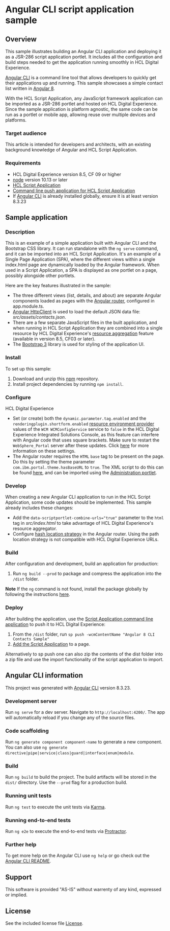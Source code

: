 # Angular CLI script application sample

## Overview

This sample illustrates building an Angular CLI application and deploying it as a JSR-286 script application portlet. It includes all the configuration and build steps needed to get the application running smoothly in HCL Digital Experience.

[Angular CLI](https://cli.angular.io/) is a command line tool that allows developers to quickly get their applications up and running. This sample showcases a simple contact list written in [Angular 8](https://angular.io/).

With the HCL Script Application, any JavaScript framework application can be imported as a JSR-286 portlet and hosted on HCL Digital Experience. Since the sample application is platform agnostic, the same code can be run as a portlet or mobile app, allowing reuse over multiple devices and platforms.

### Target audience

This article is intended for developers and architects, with an existing background knowledge of Angular and HCL Script Application. 

### Requirements

- HCL Digital Experience version 8.5, CF 09 or higher
- [node](https://nodejs.org/en/) version 10.13 or later
- [HCL Script Application](https://help.hcltechsw.com/digital-experience/8.5/script-portlet/ibm_script_portlet.html)
- [Command line push application for HCL Script Application](https://help.hcltechsw.com/digital-experience/8.5/script-portlet/cmd_line_push_ovr.html)
- If [Angular CLI](https://cli.angular.io/) is already installed globally, ensure it is at least version 8.3.23

## Sample application 

### Description

This is an example of a simple application built with Angular CLI and the Bootstrap CSS library. It can run standalone with the `ng serve` command, and it can be imported into an HCL Script Application. It's an example of a Single Page Application (SPA), where the different views within a single index.html page are dynamically loaded by the Angular framework. When used in a Script Application, a SPA is displayed as one portlet on a page, possibly alongside other portlets. 

Here are the key features illustrated in the sample:

* The three different views (list, details, and about) are separate Angular components loaded as pages with the [Angular router](https://angular.io/guide/router), configured in app.module.ts.
* [Angular HttpClient](https://angular.io/guide/http) is used to load the default JSON data file: *src/assets/contacts.json*.
* There are a few separate JavaScript files in the built application, and when running in HCL Script Application they are combined into a single resource by HCL Digital Experience's [resource aggregation](https://help.hcltechsw.com/digital-experience/8.5/dev-theme/themeopt_reso_agg.html) feature (available in version 8.5, CF03 or later).
* The [Bootstrap 3](https://getbootstrap.com/docs/3.3/) library is used for styling of the application UI.

### Install

To set up this sample:

1. Download and unzip this [npm](https://www.npmjs.com/get-npm) repository.
2. Install project dependencies by running `npm install`.

### Configure

HCL Digital Experience
* Set (or create) both the `dynamic.parameter.tag.enabled` and the `renderingplugin.shortform.enabled` [resource environment provider](https://help.hcltechsw.com/digital-experience/8.5/admin-system/adsetcfg.html) values of the `WCM WCMConfigService` service to `false` in the HCL Digital Experience Integrated Solutions Console, as this feature can interfere with Angular code that uses square brackets. Make sure to restart the `WebSphere_Portal` server after these updates. Click [here](https://help.hcltechsw.com/digital-experience/8.5/wcm/wcm_tags_behavior.html) for more information on these settings.
* The Angular router requires the `HTML` `base` tag to be present on the page. Do this by setting the theme parameter `com.ibm.portal.theme.hasBaseURL` to `true`. The XML script to do this can be found [here](https://help.hcltechsw.com/digital-experience/8.5/wcm/prevent_friendly_url_redirects.html), and can be imported using the [Administration portlet](https://help.hcltechsw.com/digital-experience/8.5/admin-system/adxmltsk_portlets_imp.html).

### Develop

When creating a new Angular CLI application to run in the HCL Script Application, some code updates should be implemented. This sample already includes these changes:

* Add the `data-scriptportlet-combine-urls="true"` parameter to the `html` tag in *src/index.html* to take advantage of HCL Digital Experience's resource aggregator.
* Configure [hash location strategy](https://angular.io/guide/router#hashlocationstrategy) in the Angular router. Using the path location strategy is not compatible with HCL Digital Experience URLs.

### Build

After configuration and development, build an application for production:

1. Run `ng build --prod` to package and compress the application into the `/dist` folder.

**Note** If the `ng` command is not found, install the package globally by following the instructions [here](https://github.com/angular/angular-cli#installation).

### Deploy

After building the application, use the [Script Application command line application](https://help.hcltechsw.com/digital-experience/8.5/script-portlet/cmd_line_push_cmd.html) to push it to HCL Digital Experience:

1. From the `/dist` folder, run `sp push -wcmContentName "Angular 8 CLI Contacts Sample"`
2. [Add the Script Application](https://help.hcltechsw.com/digital-experience/8.5/script-portlet/drop_app_toolbar.html) to a page.

Alternatively to sp push one can also zip the contents of the dist folder into a zip file and use the import functionality of the script application to import.

## Angular CLI information

This project was generated with [Angular CLI](https://github.com/angular/angular-cli) version 8.3.23.

### Development server

Run `ng serve` for a dev server. Navigate to `http://localhost:4200/`. The app will automatically reload if you change any of the source files.

### Code scaffolding

Run `ng generate component component-name` to generate a new component. You can also use `ng generate directive|pipe|service|class|guard|interface|enum|module`.

### Build

Run `ng build` to build the project. The build artifacts will be stored in the `dist/` directory. Use the `--prod` flag for a production build.

### Running unit tests

Run `ng test` to execute the unit tests via [Karma](https://karma-runner.github.io).

### Running end-to-end tests

Run `ng e2e` to execute the end-to-end tests via [Protractor](http://www.protractortest.org/).

### Further help

To get more help on the Angular CLI use `ng help` or go check out the [Angular CLI README](https://github.com/angular/angular-cli/blob/master/README.md).

## Support

This software is provided "AS-IS" without warrenty of any kind, expressed or implied. 


## License

See the included license file [License](LICENSE).
